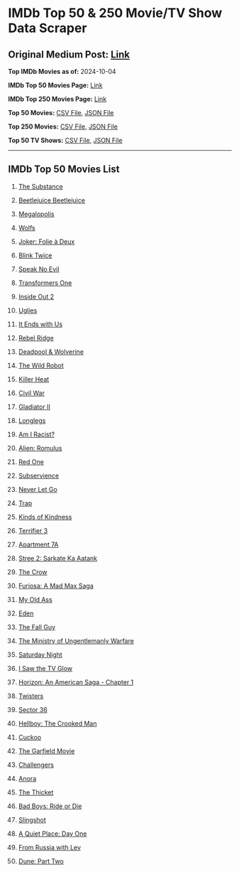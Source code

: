 # IMDb Top 50 & 250 Movie/TV Show Data Scraper

## Original Medium Post: [Link](https://medium.com/@nishantsahoo/which-movie-should-i-watch-5c83a3c0f5b1)

**Top IMDb Movies as of:** 2024-10-04

**IMDb Top 50 Movies Page:** [Link](https://www.imdb.com/search/title/?title_type=feature&release_date=2024-01-01,2024-12-31)

**IMDb Top 250 Movies Page:** [Link](https://www.imdb.com/chart/top/)

**Top 50 Movies:** [CSV File](/data/top50/movies.csv), [JSON File](/data/top50/movies.json)

**Top 250 Movies:** [CSV File](/data/top250/movies.csv), [JSON File](/data/top250/movies.json)

**Top 50 TV Shows:** [CSV File](/data/top50/shows.csv), [JSON File](/data/top50/shows.json)

---

## IMDb Top 50 Movies List

1. [The Substance](https://www.imdb.com/title/tt17526714/)

2. [Beetlejuice Beetlejuice](https://www.imdb.com/title/tt2049403/)

3. [Megalopolis](https://www.imdb.com/title/tt10128846/)

4. [Wolfs](https://www.imdb.com/title/tt14257582/)

5. [Joker: Folie à Deux](https://www.imdb.com/title/tt11315808/)

6. [Blink Twice](https://www.imdb.com/title/tt14858658/)

7. [Speak No Evil](https://www.imdb.com/title/tt27534307/)

8. [Transformers One](https://www.imdb.com/title/tt8864596/)

9. [Inside Out 2](https://www.imdb.com/title/tt22022452/)

10. [Uglies](https://www.imdb.com/title/tt13186604/)

11. [It Ends with Us](https://www.imdb.com/title/tt10655524/)

12. [Rebel Ridge](https://www.imdb.com/title/tt11301886/)

13. [Deadpool & Wolverine](https://www.imdb.com/title/tt6263850/)

14. [The Wild Robot](https://www.imdb.com/title/tt29623480/)

15. [Killer Heat](https://www.imdb.com/title/tt27419292/)

16. [Civil War](https://www.imdb.com/title/tt17279496/)

17. [Gladiator II](https://www.imdb.com/title/tt9218128/)

18. [Longlegs](https://www.imdb.com/title/tt23468450/)

19. [Am I Racist?](https://www.imdb.com/title/tt33034103/)

20. [Alien: Romulus](https://www.imdb.com/title/tt18412256/)

21. [Red One](https://www.imdb.com/title/tt14948432/)

22. [Subservience](https://www.imdb.com/title/tt24871974/)

23. [Never Let Go](https://www.imdb.com/title/tt14415204/)

24. [Trap](https://www.imdb.com/title/tt26753003/)

25. [Kinds of Kindness](https://www.imdb.com/title/tt22408160/)

26. [Terrifier 3](https://www.imdb.com/title/tt27911000/)

27. [Apartment 7A](https://www.imdb.com/title/tt14371860/)

28. [Stree 2: Sarkate Ka Aatank](https://www.imdb.com/title/tt27510174/)

29. [The Crow](https://www.imdb.com/title/tt1340094/)

30. [Furiosa: A Mad Max Saga](https://www.imdb.com/title/tt12037194/)

31. [My Old Ass](https://www.imdb.com/title/tt18559464/)

32. [Eden](https://www.imdb.com/title/tt23149780/)

33. [The Fall Guy](https://www.imdb.com/title/tt1684562/)

34. [The Ministry of Ungentlemanly Warfare](https://www.imdb.com/title/tt5177120/)

35. [Saturday Night](https://www.imdb.com/title/tt27657135/)

36. [I Saw the TV Glow](https://www.imdb.com/title/tt15574270/)

37. [Horizon: An American Saga - Chapter 1](https://www.imdb.com/title/tt17505010/)

38. [Twisters](https://www.imdb.com/title/tt12584954/)

39. [Sector 36](https://www.imdb.com/title/tt21626774/)

40. [Hellboy: The Crooked Man](https://www.imdb.com/title/tt26757462/)

41. [Cuckoo](https://www.imdb.com/title/tt12349832/)

42. [The Garfield Movie](https://www.imdb.com/title/tt5779228/)

43. [Challengers](https://www.imdb.com/title/tt16426418/)

44. [Anora](https://www.imdb.com/title/tt28607951/)

45. [The Thicket](https://www.imdb.com/title/tt4058618/)

46. [Bad Boys: Ride or Die](https://www.imdb.com/title/tt4919268/)

47. [Slingshot](https://www.imdb.com/title/tt12616480/)

48. [A Quiet Place: Day One](https://www.imdb.com/title/tt13433802/)

49. [From Russia with Lev](https://www.imdb.com/title/tt33070481/)

50. [Dune: Part Two](https://www.imdb.com/title/tt15239678/)
